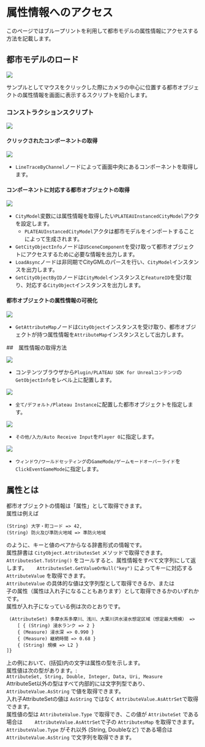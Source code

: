 # 属性情報へのアクセス
このページではブループリントを利用して都市モデルの属性情報にアクセスする方法を記載します。

## 都市モデルのロード
![](../resources/manual/accessCityObject/sample.png)

サンプルとしてマウスをクリックした際にカメラの中心に位置する都市オブジェクトの属性情報を画面に表示するスクリプトを紹介します。

### コンストラクションスクリプト

![](../resources/manual/accessCityObject/blueprint.png)

#### クリックされたコンポーネントの取得

![](../resources/manual/accessCityObject/blueprintSection1.png)

- `LineTraceByChannel`ノードによって画面中央にあるコンポーネントを取得します。

#### コンポーネントに対応する都市オブジェクトの取得

![](../resources/manual/accessCityObject/blueprintSection2.png)

- `CityModel`変数には属性情報を取得したい`PLATEAUInstancedCityModel`アクタを設定します。
  - `PLATEAUInstancedCityModel`アクタは都市モデルをインポートすることによって生成されます。
- `GetCityObjectInfo`ノードは`USceneComponent`を受け取って都市オブジェクトにアクセスするために必要な情報を出力します。
- `LoadAsync`ノードは非同期でCityGMLのパースを行い、`CityModel`インスタンスを出力します。
- `GetCityObjectByID`ノードは`CityModel`インスタンスと`FeatureID`を受け取り、対応する`CityObject`インスタンスを出力します。

#### 都市オブジェクトの属性情報の可視化

![](../resources/manual/accessCityObject/blueprintSection3.png)

- `GetAttributeMap`ノードは`CityObject`インスタンスを受け取り、都市オブジェクトが持つ属性情報を`AttributeMap`インスタンスとして出力します。

##　属性情報の取得方法

![](../resources/manual/accessCityObject/placeGetObjectInfo.png)

- コンテンツブラウザから`Plugin/PLATEAU SDK for Unrealコンテンツ`の`GetObjectInfo`をレベル上に配置します。

![](../resources/manual/accessCityObject/assignInstance.png)

- `全て/デフォルト/Plateau Instance`に配置した都市オブジェクトを指定します。

![](../resources/manual/accessCityObject/getObjectInfoSettings.png)

- `その他/入力/Auto Receive Input`を`Player 0`に指定します。 

![](../resources/manual/accessCityObject/overrideGameMode.png)

- `ウィンドウ/ワールドセッティング`の`GameMode/ゲームモードオーバーライド`を`ClickEventGameMode`に指定します。

## 属性とは

都市オブジェクトの情報は「属性」として取得できます。  
属性は例えば  
  
```text
(String) 大字・町コード => 42,
(String) 防火及び準防火地域 => 準防火地域
```
  
のように、キーと値のペアからなる辞書形式の情報です。  
属性辞書は `CityObject.AttributesSet` メソッドで取得できます。  
`AttributesSet.ToString()` をコールすると、属性情報をすべて文字列にして返します。　　
`AttributesSet.GetValueOrNull("key")` によってキーに対応する`AttributeValue` を取得できます。  
`AttributeValue` の具体的な値は文字列型として取得できるか、または  
子の属性（属性は入れ子になることもあります）として取得できるかのいずれかです。  
属性が入れ子になっている例は次のとおりです。

```text
 (AttributeSet) 多摩水系多摩川、浅川、大栗川洪水浸水想定区域（想定最大規模） => 
    [ { (String) 浸水ランク => 2 }
    { (Measure) 浸水深 => 0.990 }
    { (Measure) 継続時間 => 0.68 }
    { (String) 規模 => L2 }  
]}
```

上の例において、(括弧)内の文字は属性の型を示します。  
属性値は次の型があります。:  
`AttributeSet, String, Double, Integer, Data, Uri, Measure`  
AttributeSet以外の型はすべて内部的には文字列型であり、  
`AttributeValue.AsString` で値を取得できます。  
入れ子AttributeSetの値は `AsString` ではなく `AttributeValue.AsAttrSet`で取得できます。  
属性値の型は `AttributeValue.Type` で取得でき、この値が `AttributeSet` である場合は　　
`AttributeValue.AsAttrSet`で子の `AttributesMap` を取得できます。  
`AttributeValue.Type` がそれ以外 (String, Doubleなど) である場合は `AttributeValue.AsString` で文字列を取得できます。
